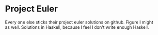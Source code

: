 Project Euler
=============

Every one else sticks their project euler solutions on github. Figure
I might as well. Solutions in Haskell, because I feel I don't write
enough Haskell.
